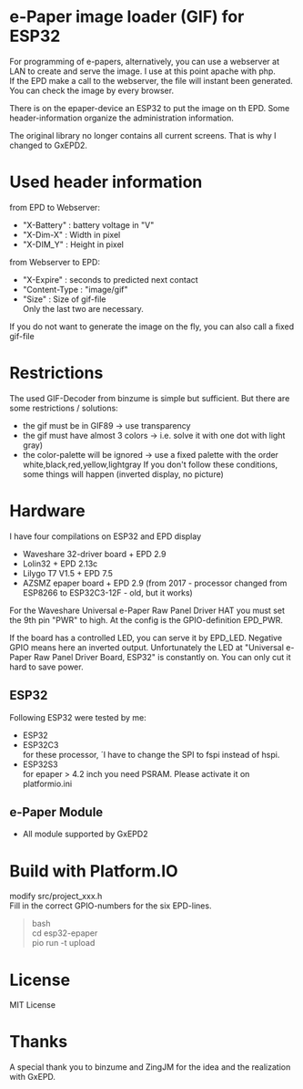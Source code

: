 # e-Paper image loader (GIF) for ESP32

For programming of e-papers, alternatively, you can use a webserver at LAN to create and serve the image.
I use at this point apache with php.<BR>
If the EPD make a call to the webserver, the file will instant been generated.<BR>
You can check the image by every browser.

There is on the epaper-device an ESP32 to put the image on th EPD.
Some header-information organize the administration information.

The original library no longer contains all current screens. That is why I changed to GxEPD2. 

# Used header information
from EPD to Webserver:<BR>
- "X-Battery"  : battery voltage in "V"<BR>
- "X-Dim-X"    : Width in pixel<BR>
- "X-DIM_Y"    : Height in pixel<BR>

from Webserver to EPD:<BR>
- "X-Expire"  : seconds to predicted next contact<BR>
- "Content-Type : "image/gif"
- "Size"      : Size of gif-file<BR>
Only the last two are necessary.

If you do not want to generate the image on the fly, you can also call a fixed gif-file

# Restrictions
The used GIF-Decoder from binzume is simple but sufficient. But there are some restrictions / solutions:
- the gif must be in GIF89 -> use transparency
- the gif must have almost 3 colors -> i.e. solve it with one dot with light gray)
- the color-palette will be ignored -> use a fixed palette with the order white,black,red,yellow,lightgray
If you don't follow these conditions, some things will happen (inverted display, no picture)

# Hardware
I have four compilations on ESP32 and EPD display
- Waveshare 32-driver board + EPD 2.9
- Lolin32 + EPD 2.13c
- Lilygo T7 V1.5 + EPD 7.5
- AZSMZ epaper board + EPD 2.9 (from 2017 - processor changed from ESP8266 to ESP32C3-12F - old, but it works)

For the Waveshare Universal e-Paper Raw Panel Driver HAT you must set the 9th pin "PWR" to high. At the config is the GPIO-definition EPD_PWR.

If the board has a controlled LED, you can serve it by EPD_LED. Negative GPIO means here an inverted output.
Unfortunately the LED at "Universal e-Paper Raw Panel Driver Board, ESP32" is constantly on. You can only cut it hard to save power.

## ESP32
Following ESP32 were tested by me:
- ESP32<BR>
- ESP32C3<BR>
for these processor, ´I have to change the SPI to fspi instead of hspi.<BR>
- ESP32S3<BR>
for epaper > 4.2 inch you need PSRAM. Please activate it on platformio.ini<BR>

## e-Paper Module
- All module supported by GxEPD2

# Build with Platform.IO
modify src/project_xxx.h<BR>
Fill in the correct GPIO-numbers for the six EPD-lines.
> bash<BR>
> cd esp32-epaper<BR>
> pio run -t upload<BR>

# License
MIT License

# Thanks
A special thank you to binzume and ZingJM for the idea and the realization with GxEPD.
